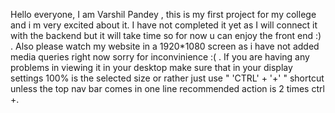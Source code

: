 Hello everyone, I am Varshil Pandey , this is my first project for my college and i m very excited about it. I have not completed it yet as I will connect it with the backend but it will take time so for now u can enjoy the front end :) . Also please watch my website in a 1920*1080 screen as i have not added media queries right now sorry for inconvinience :( . If you are having any problems in viewing it in your desktop make sure that in your display settings 100% is the selected size or rather just use " 'CTRL' + '+' " shortcut unless the top nav bar comes in one line recommended action is 2 times ctrl +.
